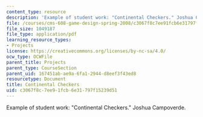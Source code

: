 ```yaml
---
content_type: resource
description: 'Example of student work: "Continental Checkers." Joshua Campoverde.'
file: /courses/cms-608-game-design-spring-2008/c3067f8c7ee91fcb6e31797f15239d51_campoverde1.pdf
file_size: 1049187
file_type: application/pdf
learning_resource_types:
- Projects
license: https://creativecommons.org/licenses/by-nc-sa/4.0/
ocw_type: OCWFile
parent_title: Projects
parent_type: CourseSection
parent_uid: 167451ab-ae9a-6fa1-2944-d8eef3f43ed8
resourcetype: Document
title: Continental Checkers
uid: c3067f8c-7ee9-1fcb-6e31-797f15239d51
---
```

Example of student work: "Continental Checkers." Joshua Campoverde.